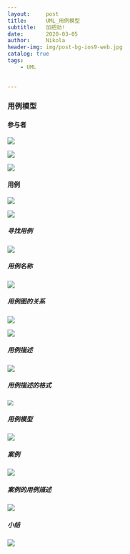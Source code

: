 ```yaml
---
layout:     post
title:      UML_用例模型
subtitle:   加把劲!
date:       2020-03-05
author:     Nikola
header-img: img/post-bg-ios9-web.jpg
catalog: true
tags:
    - UML
    

---
```


### 用例模型

#### 参与者

![](https://nikolablog-1258612035.cos.ap-shanghai.myqcloud.com/20200305214233.png)

![](https://nikolablog-1258612035.cos.ap-shanghai.myqcloud.com/20200305214408.png)

![](https://nikolablog-1258612035.cos.ap-shanghai.myqcloud.com/20200305214643.png)

#### 用例

![](https://nikolablog-1258612035.cos.ap-shanghai.myqcloud.com/20200305214840.png)

![](https://nikolablog-1258612035.cos.ap-shanghai.myqcloud.com/20200305215300.png)

##### 寻找用例

![](https://nikolablog-1258612035.cos.ap-shanghai.myqcloud.com/20200305215529.png)

##### 用例名称

![](https://nikolablog-1258612035.cos.ap-shanghai.myqcloud.com/image-20200305215825132.png)

##### 用例图的关系

![](https://nikolablog-1258612035.cos.ap-shanghai.myqcloud.com/20200305220249.png)

![](https://nikolablog-1258612035.cos.ap-shanghai.myqcloud.com/20200305220438.png)



##### 用例描述

![](https://nikolablog-1258612035.cos.ap-shanghai.myqcloud.com/image-20200305220655286.png)

##### 用例描述的格式

<img src="https://nikolablog-1258612035.cos.ap-shanghai.myqcloud.com/20200305221547.png" style="zoom:80%;" />

##### 用例模型

![](https://nikolablog-1258612035.cos.ap-shanghai.myqcloud.com/20200305221818.png)

##### 案例

![](https://nikolablog-1258612035.cos.ap-shanghai.myqcloud.com/20200305222022.png)

##### 案例的用例描述

![](https://nikolablog-1258612035.cos.ap-shanghai.myqcloud.com/20200305222145.png)

##### 小结

![](https://nikolablog-1258612035.cos.ap-shanghai.myqcloud.com/20200305222309.png)